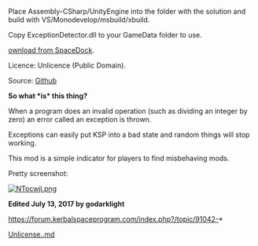 Place Assembly-CSharp/UnityEngine into the folder with the solution and build with VS/Monodevelop/msbuild/xbuild.

Copy ExceptionDetector.dll to your GameData folder to use.

[ownload from SpaceDock](http://spacedock.info/mod/600).

Licence: Unlicence (Public Domain).

Source: [Github](https://github.com/godarklight/ExceptionDetector)

**So what \*is\* this thing?**

When a program does an invalid operation (such as dividing an integer by zero) an error called an exception is thrown.

Exceptions can easily put KSP into a bad state and random things will stop working.

This mod is a simple indicator for players to find misbehaving mods.

Pretty screenshot:

[![NTocwjl.png](https://i.imgur.com/NTocwjl.png)](https://i.imgur.com/NTocwjl.png)

**Edited July 13, 2017 by godarklight**

https://forum.kerbalspaceprogram.com/index.php?/topic/91042-*

[Unlicense..md](https://github.com/zer0Kerbal/ExceptionDetector/files/8258404/Unlicense.md)
